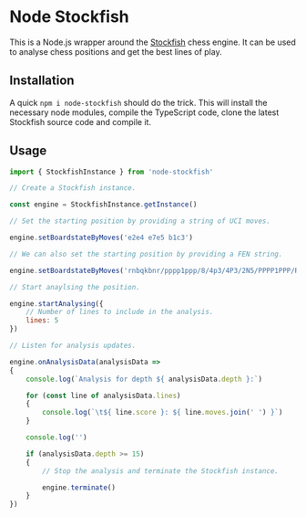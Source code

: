 # Node Stockfish

This is a Node.js wrapper around the [Stockfish](https://stockfishchess.org/)
chess engine. It can be used to analyse chess positions and get the best
lines of play.

## Installation

A quick `npm i node-stockfish` should do the trick.
This will install the necessary node modules, compile the TypeScript code,
clone the latest Stockfish source code and compile it.

## Usage

```js
import { StockfishInstance } from 'node-stockfish'

// Create a Stockfish instance.

const engine = StockfishInstance.getInstance()

// Set the starting position by providing a string of UCI moves.

engine.setBoardstateByMoves('e2e4 e7e5 b1c3')

// We can also set the starting position by providing a FEN string.

engine.setBoardstateByMoves('rnbqkbnr/pppp1ppp/8/4p3/4P3/2N5/PPPP1PPP/R1BQKBNR b KQkq - 0 1')

// Start anaylsing the position.

engine.startAnalysing({
	// Number of lines to include in the analysis.
	lines: 5
})

// Listen for analysis updates.

engine.onAnalysisData(analysisData =>
{
	console.log(`Analysis for depth ${ analysisData.depth }:`)

	for (const line of analysisData.lines)
	{
		console.log(`\t${ line.score }: ${ line.moves.join(' ') }`)
	}

	console.log('')

	if (analysisData.depth >= 15)
	{
		// Stop the analysis and terminate the Stockfish instance.

		engine.terminate()
	}
})
```